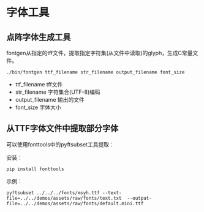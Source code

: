 # 字体工具

## 点阵字体生成工具

fontgen从指定的tff文件，提取指定字符集(从文件中读取)的glyph，生成C常量文件。

```
./bin/fontgen ttf_filename str_filename output_filename font_size
```
* ttf\_filename tff文件
* str\_filename 字符集合(UTF-8)编码
* output\_filename 输出的文件
* font\_size 字体大小


## 从TTF字体文件中提取部分字体

可以使用fonttools中的pyftsubset工具提取：

安装：
```
pip install fonttools
```

示例：
```
pyftsubset ../../../fonts/msyh.ttf --text-file=../../demos/assets/raw/fonts/text.txt  --output-file=../../demos/assets/raw/fonts/default.mini.ttf
```

